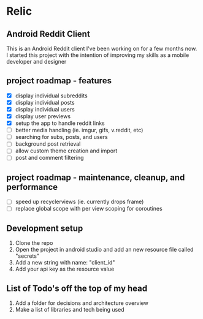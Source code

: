 # Relic

## Android Reddit Client
This is an Android Reddit client I've been working on for a few months now. I started this project with the intention of improving my skills as a mobile developer and designer

## project roadmap - features
- [x] display individual subreddits
- [x] display individual posts
- [x] display individual users
- [x] display user previews
- [x] setup the app to handle reddit links
- [ ] better media handling (ie. imgur, gifs, v.reddit, etc)
- [ ] searching for subs, posts, and users
- [ ] background post retrieval
- [ ] allow custom theme creation and import
- [ ] post and comment filtering

## project roadmap - maintenance, cleanup, and performance
- [ ] speed up recyclerviews (ie. currently drops frame)
- [ ] replace global scope with per view scoping for coroutines

## Development setup
1. Clone the repo
2. Open the project in android studio and add an new resource file called "secrets"
3. Add a new string with name: "client_id"
4. Add your api key as the resource value

## List of Todo's off the top of my head
1. Add a folder for decisions and architecture overview
2. Make a list of libraries and tech being used